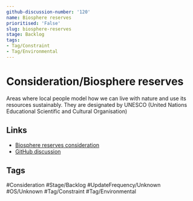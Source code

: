 ```yaml
---
github-discussion-number: '120'
name: Biosphere reserves
prioritised: 'False'
slug: biosphere-reserves
stage: Backlog
tags:
- Tag/Constraint
- Tag/Environmental
---
```


# Consideration/Biosphere reserves

Areas where local people model how we can live with nature and use its resources sustainably. They are designated by UNESCO (United Nations Educational Scientific and Cultural Organisation)

## Links

* [Biosphere reserves consideration](https://design.planning.data.gov.uk/planning-consideration/biosphere-reserves)
* [GitHub discussion](https://github.com/digital-land/data-standards-backlog/discussions/120)

## Tags

#Consideration #Stage/Backlog #UpdateFrequency/Unknown #OS/Unknown #Tag/Constraint #Tag/Environmental